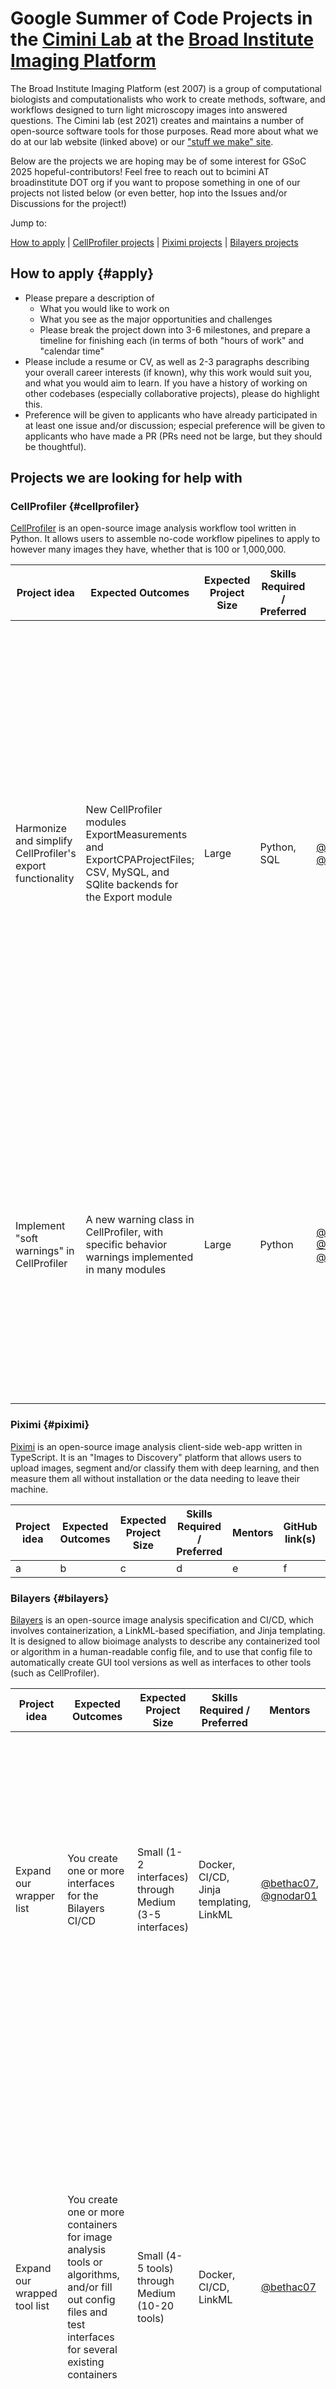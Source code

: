 # Google Summer of Code Projects in the [Cimini Lab](https://cimini-lab.broadinstitute.org/) at the [Broad Institute Imaging Platform](https://www.broadinstitute.org/imaging) 

The Broad Institute Imaging Platform (est 2007) is a group of computational biologists and computationalists who work to create methods, software, and workflows designed to turn light microscopy images into answered questions. The Cimini lab (est 2021) creates and maintains a number of open-source software tools for those purposes. Read more about what we do at our lab website (linked above) or our ["stuff we make" site](https://ciminilab.github.io/WeMakeStuff/).

Below are the projects we are hoping may be of some interest for GSoC 2025 hopeful-contributors! Feel free to reach out to bcimini AT broadinstitute DOT org if you want to propose something in one of our projects not listed below (or even better, hop into the Issues and/or Discussions for the project!)

Jump to:

[How to apply](#apply) | [CellProfiler projects](#cellprofiler) | [Piximi projects](#piximi) | [Bilayers projects](#bilayers)

## How to apply {#apply}

- Please prepare a description of 
  - What you would like to work on
  - What you see as the major opportunities and challenges
  - Please break the project down into 3-6 milestones, and prepare a timeline for finishing each (in terms of both "hours of work" and "calendar time"
- Please include a resume or CV, as well as 2-3 paragraphs describing your overall career interests (if known), why this work would suit you, and what you would aim to learn. If you have a history of working on other codebases (especially collaborative projects), please do highlight this.
- Preference will be given to applicants who have already participated in at least one issue and/or discussion; especial preference will be given to applicants who have made a PR (PRs need not be large, but they should be thoughtful).


## Projects we are looking for help with

### CellProfiler {#cellprofiler}

[CellProfiler](https://cellprofiler.org/) is an open-source image analysis workflow tool written in Python. It allows users to assemble no-code workflow pipelines to apply to however many images they have, whether that is 100 or 1,000,000.

| Project idea | Expected Outcomes | Expected Project Size | Skills Required / Preferred | Mentors | GitHub link(s) | Description |
---------------|-------------------|-----------------------|---------------------------|---------|----------------|-------------|
| Harmonize and simplify CellProfiler's export functionality | New CellProfiler modules ExportMeasurements and ExportCPAProjectFiles; CSV, MySQL, and SQlite backends for the Export module | Large | Python, SQL | [@bethac07](https://github.com/bethac07), [@gnodar01](https://github.com/gnodar01) | [here](https://github.com/CellProfiler/CellProfiler/discussions/4714) | CellProfiler has two modules for exporting measurements: ExportToDatabase (which can write to MySQL or SQLite) and ExportToSpreadsheet (which creates CSVs). Over the years, the functionalities of these two modules has diverged in often-surprising ways; for example, one can select which measurements to export only in EtS, not EtD. We would like to create a single, extensible ExportMeasurements module with a single set of UI choices, which then calls out to backends which do the actual writing. This will allow more consistent user behavior, as well as allow us to more easily support other kinds of output files (such as Parquet) in the future. |
| Implement "soft warnings" in CellProfiler | A new warning class in CellProfiler, with specific behavior warnings implemented in many modules | Large | Python | [@bethac07](https://github.com/bethac07), [@ErinWeisbart](https://github.com/ErinWeisbart), [@gnodar01](https://github.com/gnodar01) | [here](https://github.com/CellProfiler/CellProfiler/issues/4961) | CellProfiler's flexibility comes with a downside; there are many things a user CAN do that are not often a good idea TO DO, and for an inexperienced user, it is sometimes hard to know what is suboptimal (or why). We have begun internally collecting cases where we would like a new "soft warning" class to be implemented; in this project, the applicant will make changes to the CellProfiler internals to enable such a warning class, and implement the existing cases |

### Piximi {#piximi}

[Piximi](https://piximi.app/) is an open-source image analysis client-side web-app written in TypeScript. It is an "Images to Discovery" platform that allows users to upload images, segment and/or classify them with deep learning, and then measure them all without installation or the data needing to leave their machine.

| Project idea | Expected Outcomes | Expected Project Size | Skills Required / Preferred | Mentors | GitHub link(s) | Description |
---------------|-------------------|-----------------------|---------------------------|---------|----------------|-------------|
| a | b | c | d | e | f | g |

### Bilayers {#bilayers}

[Bilayers](https://bilayers.org/) is an open-source image analysis specification and CI/CD, which involves containerization, a LinkML-based specifiation, and Jinja templating. It is designed to allow bioimage analysts to describe any containerized tool or algorithm in a human-readable config file, and to use that config file to automatically create GUI tool versions as well as interfaces to other tools (such as CellProfiler).

| Project idea | Expected Outcomes | Expected Project Size | Skills Required / Preferred | Mentors | GitHub link(s) | Description |
---------------|-------------------|-----------------------|---------------------------|---------|----------------|-------------|
| Expand our wrapper list | You create one or more interfaces for the Bilayers CI/CD | Small (1-2 interfaces) through Medium (3-5 interfaces) | Docker, CI/CD, Jinja templating, LinkML | [@bethac07](https://github.com/bethac07), [@gnodar01](https://github.com/gnodar01) | [here](https://github.com/orgs/bilayer-containers/discussions/4) | Bilayers is a system of wrapped tools and interface wrappers that encapsulate them. We have a list of planned wrappers, but are happy to consider other GUI tools and/or interfaces to other workflow tools if they hit a gap in our current ecosystem. Please tell us more in your proposal! |
| Expand our wrapped tool list | You create one or more containers for image analysis tools or algorithms, and/or fill out config files and test interfaces for several existing containers | Small (4-5 tools) through Medium (10-20 tools) | Docker, CI/CD, LinkML | [@bethac07](https://github.com/bethac07) | [here](https://github.com/orgs/bilayer-containers/discussions/3) | Bilayers is a system of wrapped tools and interface wrappers that encapsulate them. The bioimage analysis landscape has new tools seemingly coming out every day, most of which are not containerized, and many of which are not user friendly (and/or are only accessilbe in one interface). We have a small list of tools we like, but we're open to many other tools if they hit a gap in our current ecosystem. Please tell us more in your proposal! |
| Create a better interface for filling out config files | One or two small, maintainable tools and/or widgets for creating filled config files | Small through Medium | Docker, CI/CD, LinkML | [@bethac07](https://github.com/bethac07) | n/a | While the Bilayers config file is smaller and much friendlier than some other large specifications like CWL or WDL, the easier we make it to fill out and/or submit config files, the more config files the project will accumulate. We envision something like a Streamlit app or a Marimo notebook, but are open to even more creative solutions - please tell us more in your proposal! |
